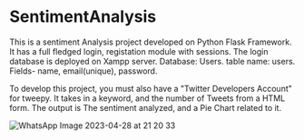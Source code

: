 # SentimentAnalysis
This is a sentiment Analysis project developed on Python Flask Framework.
It has a full fledged login, registation module with sessions. The login database is deployed on Xampp server.
Database: Users. 
table name: users.
Fields- name, email(unique), password.

To develop this project, you must also have a "Twitter Developers Account" for tweepy. 
It takes in a keyword, and the number of Tweets from a HTML form.
The output is The sentiment analyzed, and a Pie Chart related to it. 

![WhatsApp Image 2023-04-28 at 21 20 33](https://github.com/manishjon6/Project_18/assets/41133660/7ef9324e-c4f2-4292-9421-f9953e6c907c)
